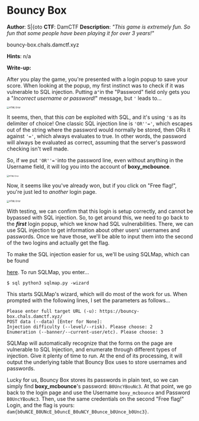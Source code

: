 # Bouncy Box
**Author**: S|{oto
**CTF**:  DamCTF
**Description**: *"This game is extremely fun. So fun that some people have been playing it for over 3 years!"*

bouncy-box.chals.damctf.xyz

**Hints**: n/a

**Write-up:**

After you play the game, you're presented with a login popup to save your score.  When looking at the popup, my first instinct was to check if it was vulnerable to SQL injection.  Putting a`"`in the "Password" field only gets you a "*Incorrect username or password!*" message, but `'` leads to...

<img src="/Users/lucaswilbur/Library/Application Support/typora-user-images/Screen Shot 2021-11-06 at 5.29.51 PM.png" alt="HTML Error" style="zoom:40%;" />

It seems, then, that this *can* be exploited with SQL, and it's using `'`s as its delimiter of choice!  One classic SQL injection line is `'OR''='`, which escapes out of the string where the password would normally be stored, then ORs it against `'='`, which always evaluates to true.  In other words, the password will always be evaluated as correct, assuming that the server's password checking isn't well made.

So, if we put `'OR''='`into the password line, even without anything in the Username field, it will log you into the account of **boxy_mcbounce**.

<img src="/Users/lucaswilbur/Library/Application Support/typora-user-images/Screen Shot 2021-11-06 at 5.38.36 PM.png" alt="HTML Error" style="zoom:35%;" />

Now, it seems like you've already won, but if you click on "Free flag!", you're just led to *another* login page.

<img src="/Users/lucaswilbur/Library/Application Support/typora-user-images/Screen Shot 2021-11-06 at 5.40.59 PM.png" alt="HTML Error" style="zoom:40%;" />

With testing, we can confirm that this login is setup correctly, and cannot be bypassed with SQL injection.  So, to get around this, we need to go back to the ***first*** login popup, which we know had SQL vulnerabilities.  There, we can use SQL injection to get information about other users' usernames and passwords.  Once we have those, we'll be able to input them into the second of the two logins and actually get the flag.

To make the SQL injection easier for us, we'll be using SQLMap, which can be found 

[here](https://sqlmap.org/).  To run SQLMap, you enter...

```
$ sql python3 sqlmap.py -wizard
```

This starts SQLMap's wizard, which will do most of the work for us.  When prompted with the following lines, I set the parameters as follows...

```
Please enter full target URL (-u): https://bouncy-box.chals.damctf.xyz/
POST data (--data) [Enter for None]: 
Injection difficulty (--level/--risk). Please choose: 2
Enumeration (--banner/--current-user/etc). Please choose: 3
```

SQLMap will automatically recognize that the forms on the page are vulnerable to SQL Injection, and enumerate through different types of injection.  Give it plenty of time to run.  At the end of its processing, it will output the underlying table that Bouncy Box uses to store usernames and passwords.  

Lucky for us, Bouncy Box stores its passwords in plain text, so we can simply find **boxy_mcbounce**'s password: `B0UncYBouNc3`.  At that point, we go back to the login page and use the Username `boxy_mcbounce` and Password `B0UncYBouNc3`.  Then, use the same credentials on the second "Free flag!" Login, and the flag is yours: `dam{b0uNCE_B0UNcE_b0uncE_B0uNCY_B0unce_b0Unce_b0Unc3}`.


